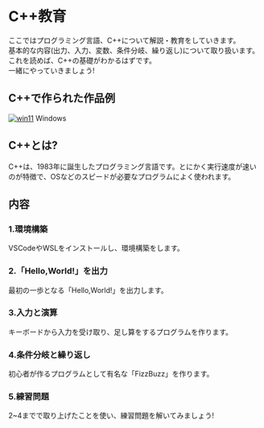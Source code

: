 # C++教育
ここではプログラミング言語、C++について解説・教育をしていきます。  
基本的な内容(出力、入力、変数、条件分岐、繰り返し)について取り扱います。  
これを読めば、C++の基礎がわかるはずです。  
一緒にやっていきましょう!  
## C++で作られた作品例
[![win11](https://github.com/user-attachments/assets/cf3067e9-c6db-49a7-b280-dffb14af3323)](https://www.microsoft.com/ja-jp/windows?r=1)
Windows
## C++とは?
C++は、1983年に誕生したプログラミング言語です。とにかく実行速度が速いのが特徴で、OSなどのスピードが必要なプログラムによく使われます。  
## 内容
### 1.環境構築  
VSCodeやWSLをインストールし、環境構築をします。
### 2.「Hello,World!」を出力  
最初の一歩となる「Hello,World!」を出力します。  
### 3.入力と演算
キーボードから入力を受け取り、足し算をするプログラムを作ります。
### 4.条件分岐と繰り返し
初心者が作るプログラムとして有名な「FizzBuzz」を作ります。
### 5.練習問題
2~4までで取り上げたことを使い、練習問題を解いてみましょう!
